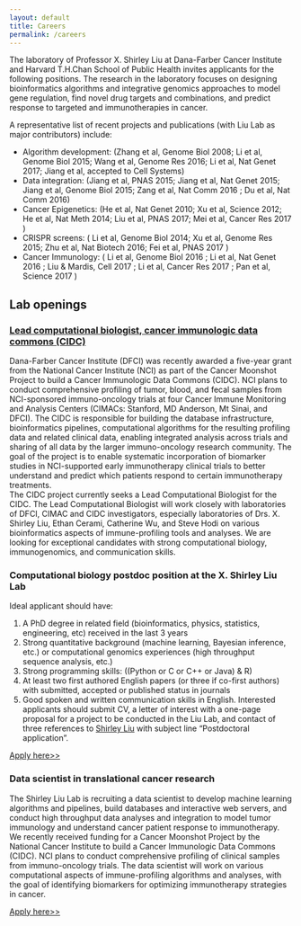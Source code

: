 ```yaml
---
layout: default
title: Careers
permalink: /careers
---
```


The laboratory of Professor X. Shirley Liu at Dana-Farber Cancer Institute and Harvard T.H.Chan School of Public Health invites applicants for the following positions. The research in the laboratory focuses on designing bioinformatics algorithms and integrative genomics approaches to model gene regulation, find novel drug targets and combinations, and predict response to targeted and immunotherapies in cancer. <br>

A representative list of recent projects and publications (with Liu Lab as major contributors) include: <br>
- Algorithm development: (Zhang et al, Genome Biol 2008; Li et al, Genome Biol 2015; Wang et al, Genome Res 2016; Li et al, Nat Genet 2017; Jiang et al, accepted to Cell Systems)
- Data integration: (Jiang et al, PNAS 2015; Jiang et al, Nat Genet 2015; Jiang et al, Genome Biol 2015; Zang et al, Nat Comm 2016 ; Du et al, Nat Comm 2016)
- Cancer Epigenetics: (He et al, Nat Genet 2010; Xu et al, Science 2012; He et al, Nat Meth 2014; Liu et al, PNAS 2017; Mei et al, Cancer Res 2017 )
- CRISPR screens: ( Li et al, Genome Biol 2014; Xu et al, Genome Res 2015; Zhu et al, Nat Biotech 2016; Fei et al, PNAS 2017 )
- Cancer Immunology: ( Li et al, Genome Biol 2016 ; Li et al, Nat Genet 2016 ; Liu & Mardis, Cell 2017 ; Li et al, Cancer Res 2017 ; Pan et al, Science 2017 )

## Lab openings
### [Lead computational biologist, cancer immunologic data commons (CIDC)](https://careers-dfci.icims.com/jobs/17781/scientist%2c-cancer-immunologic-data-commons-%28liu-lab%29/job?mobile=false&width=1004&height=500&bga=true&needsRedirect=false&jan1offset=-300&jun1offset=-240)
Dana-Farber Cancer Institute (DFCI) was recently awarded a five-year grant from the National Cancer Institute (NCI) as part of the Cancer Moonshot Project to build a Cancer Immunologic Data Commons (CIDC). NCI plans to conduct comprehensive profiling of tumor, blood, and fecal samples from NCI-sponsored immuno-oncology trials at four Cancer Immune Monitoring and Analysis Centers (CIMACs: Stanford, MD Anderson, Mt Sinai, and DFCI). The CIDC is responsible for building the database infrastructure, bioinformatics pipelines, computational algorithms for the resulting profiling data and related clinical data, enabling integrated analysis across trials and sharing of all data by the larger immuno-oncology research community. The goal of the project is to enable systematic incorporation of biomarker studies in NCI-supported early immunotherapy clinical trials to better understand and predict which patients respond to certain immunotherapy treatments. <br>
The CIDC project currently seeks a Lead Computational Biologist for the CIDC. The Lead Computational Biologist will work closely with laboratories of DFCI, CIMAC and CIDC investigators, especially laboratories of Drs. X. Shirley Liu, Ethan Cerami, Catherine Wu, and Steve Hodi on various bioinformatics aspects of immune-profiling tools and analyses. We are looking for exceptional candidates with strong computational biology, immunogenomics, and communication skills.

### Computational biology postdoc position at the X. Shirley Liu Lab
Ideal applicant should have: <br>
1. A PhD degree in related field (bioinformatics, physics, statistics, engineering, etc) received in the last 3 years
2. Strong quantitative background (machine learning, Bayesian inference, etc.) or computational genomics experiences (high throughput sequence analysis, etc.)
3. Strong programming skills: ((Python or C or C++ or Java) & R)
4. At least two first authored English papers (or three if co-first authors) with submitted, accepted or published status in journals
5. Good spoken and written communication skills in English. 
Interested applicants should submit CV, a letter of interest with a one-page proposal for a project to be conducted in the Liu Lab, and contact of three references to [Shirley Liu](mailto:xsliu@ds.dfci.harvard.edu) with subject line “Postdoctoral application”.

[Apply here>>](mailto:xsliu@ds.dfci.harvard.edu)

### Data scientist in translational cancer research 
The Shirley Liu Lab is recruiting a data scientist to develop machine learning algorithms and pipelines, build databases and interactive web servers, and conduct high throughput data analyses and integration to model tumor immunology and understand cancer patient response to immunotherapy. We recently received funding for a Cancer Moonshot Project by the National Cancer Institute to build a Cancer Immunologic Data Commons (CIDC). NCI plans to conduct comprehensive profiling of clinical samples from immuno-oncology trials. The data scientist will work on various computational aspects of immune-profiling algorithms and analyses, with the goal of identifying biomarkers for optimizing immunotherapy strategies in cancer.

[Apply here>>](mailto:xsliu@ds.dfci.harvard.edu)
